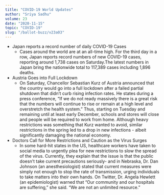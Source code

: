 ```yaml
---
title: "COVID-19 World Updates"
author: "Sriya Sadhu"
volume: 23
date: "2020-11-15"
topic: "COVID-19"
slug: "/ballot-buzz/v23a03"
---
```


* Japan reports a record number of daily COVID-19 Cases
    + Cases around the world are at an all-time high. For the third day in a row, Japan reports record numbers of new COVID-19 cases, reporting around 1,738 cases on Saturday.The latest numbers in Japan bring the nationwide total to 117,389 cases including 1,896 deaths.
* Austria Goes into Full Lockdown
    + On Saturday, Chancellor Sebastian Kurz of Austria announced that the country would go into a full lockdown after a failed partial shutdown that didn’t curb rising infection rates. He states during a press conference, “If we do not ready massively there is a great risk that the numbers will continue to rise or remain at a high level and overstretch the health system.” Thus, starting on Tuesday and remaining until at least early December, schools and stores will close and people will be required to work from home. Although heavy restrictions was something that Kurz wanted to avoid, similar restrictions in the spring led to a drop in new infections - albeit significantly damaging the national economy.
* Doctors Call for More Restrictions and Caution as the Virus Surges
    + In some hard-hit states in the US, healthcare workers have taken to social media to urgently plea for new restrictions to slow the spread of the virus. Currently, they explain that the issue is that the public doesn’t take current precautions seriously- and in Nebraska, Dr. Dan Johnson (an anesthesiologist) stated that current measures were simply not enough to stop the rate of transmission, urging individuals to take matters into their own hands. On Twitter, Dr. Angela Hewlett (an epidemiologist) warned that “Our community and our hospitals are suffering,” she said. “We are not an unlimited resource.”